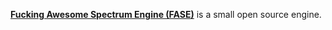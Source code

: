 [**Fucking Awesome Spectrum Engine (FASE)**](https://github.com/DSkywalk/fase) is a small open source engine.
